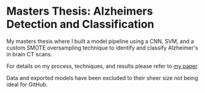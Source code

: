 # Masters Thesis: Alzheimers Detection and Classification
 My masters thesis where I built a model pipeline using a CNN, SVM, and a custom SMOTE oversampling technique to identify and classify Alzheimer's in brain CT scans.

 For details on my process, techniques, and results please refer to [my paper](https://github.com/bjhammack/masters-thesis-alzheimers-detection/blob/main/thesis_paper.docx?raw=true).

 Data and exported models have been excluded to their sheer size not being ideal for GitHub.
